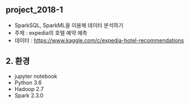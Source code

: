 ## project_2018-1
- SparkSQL, SparkML을 이용해 데이터 분석하기
- 주제 : expedia의 호텔 예약 예측
- 데이터 : https://www.kaggle.com/c/expedia-hotel-recommendations
  
## 2. 환경
- jupyter notebook
- Python 3.6
- Hadoop 2.7
- Spark 2.3.0
